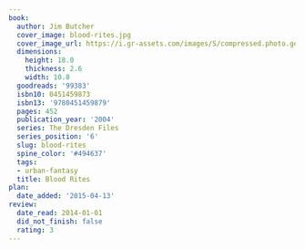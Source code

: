 ```yaml
---
book:
  author: Jim Butcher
  cover_image: blood-rites.jpg
  cover_image_url: https://i.gr-assets.com/images/S/compressed.photo.goodreads.com/books/1345557965l/99383._SY160_.jpg
  dimensions:
    height: 18.0
    thickness: 2.6
    width: 10.8
  goodreads: '99383'
  isbn10: 0451459873
  isbn13: '9780451459879'
  pages: 452
  publication_year: '2004'
  series: The Dresden Files
  series_position: '6'
  slug: blood-rites
  spine_color: '#494637'
  tags:
  - urban-fantasy
  title: Blood Rites
plan:
  date_added: '2015-04-13'
review:
  date_read: 2014-01-01
  did_not_finish: false
  rating: 3
---
```


